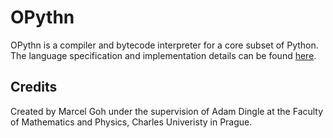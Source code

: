 # OPythn
OPythn is a compiler and bytecode interpreter for a core subset of Python. The language specification and implementation details can be found [here](./docs/specification.pdf).

## Credits
Created by Marcel Goh under the supervision of Adam Dingle at the Faculty of Mathematics and Physics, Charles Univeristy in Prague.
